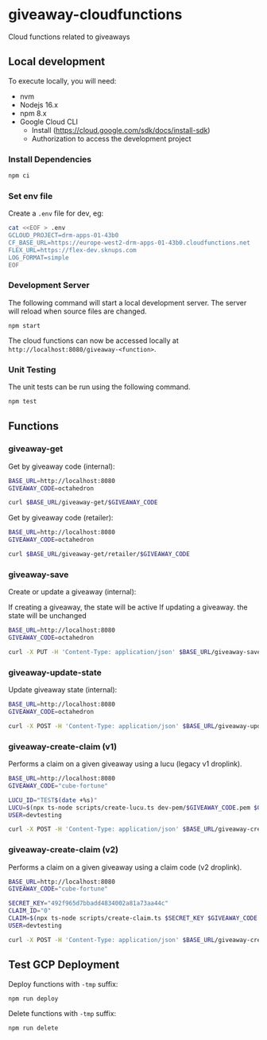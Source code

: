 # giveaway-cloudfunctions
Cloud functions related to giveaways

## Local development

To execute locally, you will need:

* nvm
* Nodejs 16.x
* npm 8.x
* Google Cloud CLI
    * Install (https://cloud.google.com/sdk/docs/install-sdk)
    * Authorization to access the development project

### Install Dependencies

```bash
npm ci
```

### Set env file

Create a `.env` file for dev, eg:

```bash
cat <<EOF > .env
GCLOUD_PROJECT=drm-apps-01-43b0
CF_BASE_URL=https://europe-west2-drm-apps-01-43b0.cloudfunctions.net
FLEX_URL=https://flex-dev.sknups.com
LOG_FORMAT=simple
EOF
```

### Development Server

The following command will start a local development server. The server will reload when source files are changed.

```
npm start
```

The cloud functions can now be accessed locally at `http://localhost:8080/giveaway-<function>`.

### Unit Testing

The unit tests can be run using the following command.

```bash
npm test
```

## Functions

### giveaway-get

Get by giveaway code (internal):

```bash
BASE_URL=http://localhost:8080
GIVEAWAY_CODE=octahedron

curl $BASE_URL/giveaway-get/$GIVEAWAY_CODE
```

Get by giveaway code (retailer):

```bash
BASE_URL=http://localhost:8080
GIVEAWAY_CODE=octahedron

curl $BASE_URL/giveaway-get/retailer/$GIVEAWAY_CODE
```

### giveaway-save

Create or update a giveaway (internal):

If creating a giveaway, the state will be active
If updating a giveaway. the state will be unchanged

```bash
BASE_URL=http://localhost:8080
GIVEAWAY_CODE=octahedron

curl -X PUT -H 'Content-Type: application/json' $BASE_URL/giveaway-save/test -d '{"title":"Test Giveaway", "description": "test", "type": "SIMPLE", "config": "{'skuEntries':[{'code':'TEST-OCTAHEDRON-GIVEAWAY','"weight"':null}]}", "publicKey": "test"}'
```

### giveaway-update-state

Update giveaway state (internal):

```bash
BASE_URL=http://localhost:8080
GIVEAWAY_CODE=octahedron

curl -X POST -H 'Content-Type: application/json' $BASE_URL/giveaway-update-state/$GIVEAWAY_CODE -d '{"state": "ACTIVE"}'
```

### giveaway-create-claim (v1)

Performs a claim on a given giveaway using a lucu (legacy v1 droplink).

```bash
BASE_URL=http://localhost:8080
GIVEAWAY_CODE="cube-fortune"

LUCU_ID="TEST$(date +%s)"
LUCU=$(npx ts-node scripts/create-lucu.ts dev-pem/$GIVEAWAY_CODE.pem $GIVEAWAY_CODE $LUCU_ID 2)
USER=devtesting

curl -X POST -H 'Content-Type: application/json' $BASE_URL/giveaway-create-claim -d '{"giveaway":"'$GIVEAWAY_CODE'","user":"'$USER'","claim":"'$LUCU'"}'
```

### giveaway-create-claim (v2)

Performs a claim on a given giveaway using a claim code (v2 droplink).

```bash
BASE_URL=http://localhost:8080
GIVEAWAY_CODE="cube-fortune"

SECRET_KEY="492f965d7bbadd4834002a81a73aa44c"
CLAIM_ID="0"
CLAIM=$(npx ts-node scripts/create-claim.ts $SECRET_KEY $GIVEAWAY_CODE $CLAIM_ID)
USER=devtesting

curl -X POST -H 'Content-Type: application/json' $BASE_URL/giveaway-create-claim -d '{"giveaway":"'$GIVEAWAY_CODE'","user":"'$USER'","claim":"'$CLAIM'"}'
```

## Test GCP Deployment

Deploy functions with `-tmp` suffix:

```bash
npm run deploy
```

Delete functions with `-tmp` suffix:

```bash
npm run delete
```
